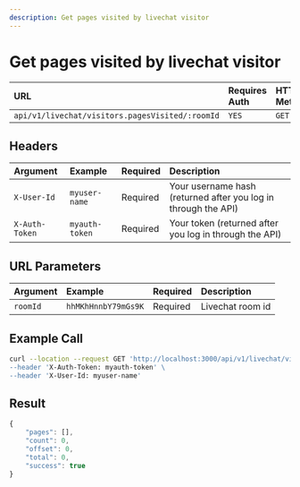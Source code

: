 ```yaml
---
description: Get pages visited by livechat visitor
---
```


# Get pages visited by livechat visitor

| URL | Requires Auth | HTTP Method |
| :--- | :--- | :--- |
| `api/v1/livechat/visitors.pagesVisited/:roomId` | `YES` | `GET` |

## Headers

| Argument | Example | Required | Description |
| :--- | :--- | :--- | :--- |
| `X-User-Id` | `myuser-name` | Required | Your username hash \(returned after you log in through the API\) |
| `X-Auth-Token` | `myauth-token` | Required | Your token \(returned after you log in through the API\) |

## URL Parameters

| Argument | Example | Required | Description |
| :--- | :--- | :--- | :--- |
| `roomId` | `hhMKhHnnbY79mGs9K` | Required | Livechat room id |

## Example Call

```bash
curl --location --request GET 'http://localhost:3000/api/v1/livechat/visitors.pagesVisited/:roomId \
--header 'X-Auth-Token: myauth-token' \
--header 'X-User-Id: myuser-name'
```

## Result

```javascript
{
    "pages": [],
    "count": 0,
    "offset": 0,
    "total": 0,
    "success": true
}
```

